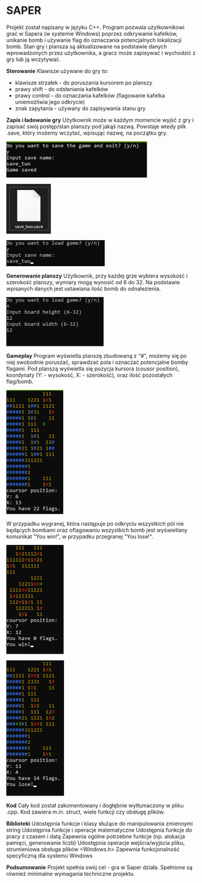 # **SAPER**
Projekt został napisany w języku C++. Program pozwala użytkownikowi grać w Sapera (w systemie Windows) poprzez odkrywanie kafelków, unikanie bomb i używanie flag do oznaczania potencjalnych lokalizacji bomb.
Stan gry i plansza są aktualizowane na podstawie danych wprowadzonych przez użytkownika, a gracz może zapisywać i wychodzić z gry lub ją wczytywać.

**Sterowanie**
 Klawisze używane do gry to:
 - klawisze strzałek - do poruszania kursorem po planszy
 - prawy shift - do odsłaniania kafelków
 - prawy control - do oznaczania kafelków (flagowanie kafelka uniemożliwia jego odkrycie)
 - znak zapytania - używany do zapisywania stanu gry

**Zapis i ładowanie gry**
Użytkownik może w każdym momencie wyjść z gry i zapisać swój postęp/stan planszy pod jakąś nazwą. Powstaje wtedy plik .save, który możemy wczytać, wpisując nazwę, na początku gry.

![Alt text](image-4.png)

![Alt text](image-5.png)

![Alt text](image-6.png)

**Generowanie planszy**
Użytkownik, przy każdej grze wybiera wysokość i szerokość planszy, wymiary mogą wynosić od 6 do 32. Na podstawie wpisanych danych jest ustawiana ilość bomb do odnalezienia. 

![Alt text](image-3.png)

**Gameplay**
Program wyświetla planszę zbudowaną z "#", możemy się po niej swobodnie poruszać, sprawdzać pola i oznaczać potencjalne bomby flagami. Pod planszą wyświetla się pozycja kursora (cousor position), koordynaty (Y: - wysokość, X: - szerokość), oraz ilość pozostałych flag/bomb. 

![Alt text](image.png)

W przypadku wygranej, która następuje po odkryciu wszystkich pól nie będących bombami oraz oflagowaniu wszystkich bomb jest wyświetlany komunikat "You win!", w przypadku przegranej "You lose!".

![Alt text](image-2.png)

![Alt text](image-1.png)

**Kod**
Cały kod został zakomentowany i dogłębnie wytłumaczony w pliku .cpp. Kod zawiera m.in. struct, wiele funkcji czy obsługę plików.

**Biblioteki**
<string>     Udostępnia funkcje i klasy służące do manipulowania zmiennymi string
<cmath>      Udostępnia funkcje i operacje matematyczne
<ctime>      Udostępnia funkcje do pracy z czasem i datą
<cstdlib>    Zapewnia ogólne potrzebne funkcje (np. alokacja pamięci, generowanie liczb)
<fstream>    Udostępnia operacje wejścia/wyjścia pliku, strumieniowa obsługa plików
<Windows.h>  Zapewnia funkcjonalność specyficzną dla systemu Windows

**Podsumowanie**
Projekt spełnia swój cel - gra w Saper działa. Spełnione są również minimalne wymagania techniczne projektu.
